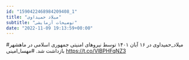 ```yaml
---
id: "1590422468984209408_1"
title: "میلاد‌ حمیداوی"
subtitle: "توضیحات آزمایشی"
date: "2022-11-09 19:13:59+00:00"
---
```

#میلاد‌_حمیداوی در ۱۶ آبان ۱۴۰۱ توسط نیروهای امنیتی جمهوری اسلامی در ماهشهر بازداشت شد.
#مهسا_امینی https://t.co/VlBPHFqNZ3
